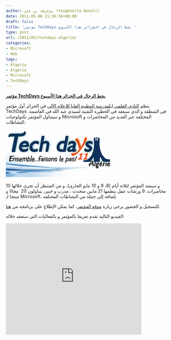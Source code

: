 ```yaml
---
author: يوغرطة بن علي (Youghourta Benali)
date: 2011-05-06 21:34:58+00:00
draft: false
title: 'مؤتمر TechDays يحط الرحال في الجزائر هذا الأسبوع '
type: post
url: /2011/05/techdays-algerie/
categories:
- Microsoft
- Web
tags:
- Algeria
- Algérie
- Microsoft
- TechDays
---
```


**[مؤتمر TechDays يحط الرحال في الجزائر هذا الأسبوع](https://www.it-scoop.com/2011/05/techdays-algerie/ )**


ينظم [النادي العلمي ](http://cse.esi.dz/)لـ[لمدرسة الوطنية العليا للإعلام الآلي](http://esi.dz/) في الجزائر أول مؤتمر TechDays في المنطقة و الذي سيعقد في الحظيرة التقنية لسيدي عبد الله في العاصمة. و سيتناول المؤتمر تكنولوجيات Microsoft المختلفة عبر العديد من المحاضرات و النشاطات.

[![](techDay.png)
](https://www.it-scoop.com/2011/05/techdays-algerie/)

و سيمتد المؤتمر لثلاثة أيام (8، 9 و 10 مايو الجاري)، و من المنتظر أن تجرى خلالها 10 محاضرات، 9 ورشات عمل ينظمها 21 مابين متحدث ، مدرب و خبير، يتناولون 20  مجالا و منتجا لـ Microsoft، إضافة إلى جملة من النشاطات المختلفة.

للتسجيل و الحضور يرجى زيارة [موقع المؤتمر](http://techdays-algerie.com/)، كما يمكن الإطلاع على برنامجه من [هنا](http://techdays-algerie.com/?q=node/51).



الفيديو التالية تقدم تعريفا بالمؤتمر و بالفعاليات التي ستعقد خلاله:

<!-- more -->


<object width="425" height="349"><embed src="http://www.youtube.com/v/71AXq-7wzlM?fs=1&hl=fr_FR" allowscriptaccess="always" height="349" width="425" allowfullscreen="true" type="application/x-shockwave-flash"></embed></object>





